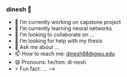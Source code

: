 ### dinesh 👋
- 🔭 I’m currently working on capstone project
- 🌱 I’m currently learning neural networks
- 👯 I’m looking to collaborate on ...
- 🤔 I’m looking for help with my thesis
- 💬 Ask me about ...
- 📫 How to reach me: dinesh88@gwu.edu
- 😄 Pronouns: he/him: di-nesh
- ⚡ Fun fact: ...
-->
